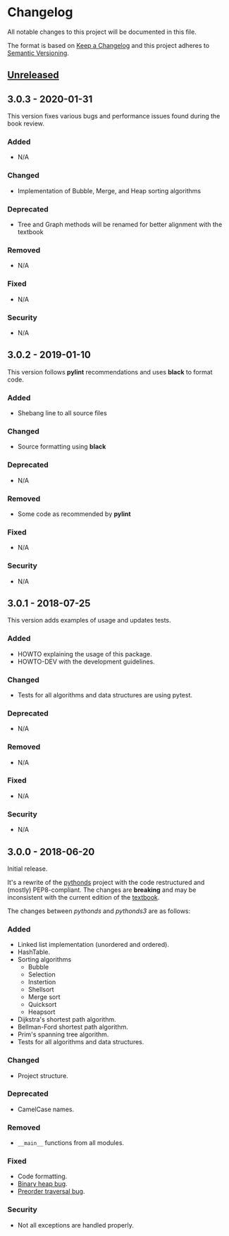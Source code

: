# Changelog
All notable changes to this project will be documented in this file.

The format is based on [Keep a Changelog](http://keepachangelog.com/en/1.0.0/)
and this project adheres to [Semantic Versioning](http://semver.org/spec/v2.0.0.html).

## [Unreleased]

## 3.0.3 - 2020-01-31

This version fixes various bugs and performance issues found during the book review.

### Added
- N/A

### Changed
- Implementation of Bubble, Merge, and Heap sorting algorithms

### Deprecated
- Tree and Graph methods will be renamed for better alignment with the textbook

### Removed
- N/A

### Fixed
- N/A

### Security
- N/A

## 3.0.2 - 2019-01-10

This version follows **pylint** recommendations and uses **black** to format code.

### Added
- Shebang line to all source files

### Changed
- Source formatting using **black**

### Deprecated
- N/A

### Removed
- Some code as recommended by **pylint**

### Fixed
- N/A

### Security
- N/A

## 3.0.1 - 2018-07-25

This version adds examples of usage and updates tests.

### Added
- HOWTO explaining the usage of this package.
- HOWTO-DEV with the development guidelines.

### Changed
- Tests for all algorithms and data structures are using pytest.

### Deprecated
- N/A

### Removed
- N/A

### Fixed
- N/A

### Security
- N/A

## 3.0.0 - 2018-06-20

Initial release.

It's a rewrite of the [pythonds](https://pypi.org/project/pythonds/) project with the code restructured and (mostly) PEP8-compliant. The changes are **breaking** and may be inconsistent with the current edition of the [textbook](https://runestone.academy/runestone/static/pythonds/index.html).

The changes between *pythonds* and *pythonds3* are as follows:

### Added
- Linked list implementation (unordered and ordered).
- HashTable.
- Sorting algorithms
  - Bubble
  - Selection
  - Instertion
  - Shellsort
  - Merge sort
  - Quicksort
  - Heapsort
- Dijkstra's shortest path algorithm.
- Bellman-Ford shortest path algorithm.
- Prim's spanning tree algorithm.
- Tests for all algorithms and data structures.

### Changed
- Project structure.

### Deprecated
- CamelCase names.

### Removed
- `__main__` functions from all modules.

### Fixed
- Code formatting.
- [Binary heap bug](https://github.com/bnmnetp/pythonds/issues/5).
- [Preorder traversal bug](https://github.com/bnmnetp/pythonds/issues/10).

### Security
- Not all exceptions are handled properly.

[Unreleased]: https://github.com/yasinovskyy/pythonds3/compare/v3.0.3...HEAD
